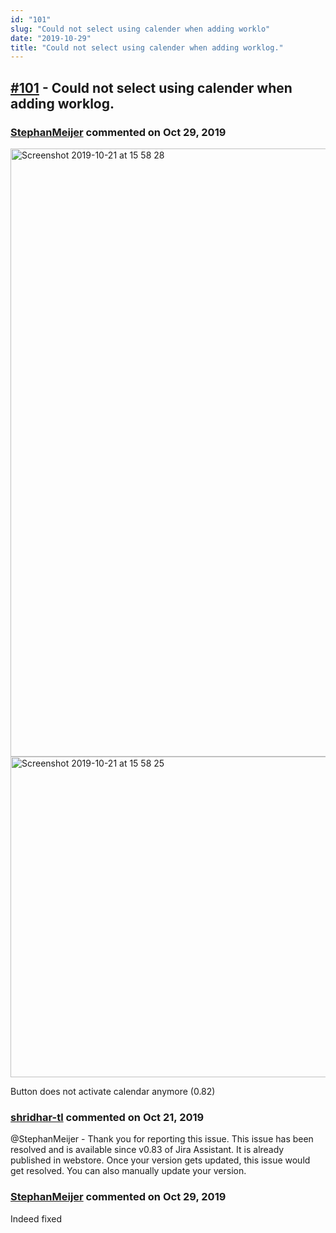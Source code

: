```yaml
---
id: "101"
slug: "Could not select using calender when adding worklo"
date: "2019-10-29"
title: "Could not select using calender when adding worklog."
---
```



## [#101](https://github.com/shridhar-tl/jira-assistant/issues/101) - Could not select using calender when adding worklog.

### [StephanMeijer](https://github.com/StephanMeijer) commented on Oct 29, 2019

<img width="973" alt="Screenshot 2019-10-21 at 15 58 28" src="https://user-images.githubusercontent.com/3169264/67211810-a6213800-f41b-11e9-8e5c-ebdc884eda8c.png">
<img width="513" alt="Screenshot 2019-10-21 at 15 58 25" src="https://user-images.githubusercontent.com/3169264/67211812-a6b9ce80-f41b-11e9-92fe-afa8ecebae20.png">

Button does not activate calendar anymore (0.82)

### [shridhar-tl](https://github.com/shridhar-tl) commented on Oct 21, 2019

@StephanMeijer - Thank you for reporting this issue. This issue has been resolved and is available since v0.83 of Jira Assistant. It is already published in webstore. Once your version gets updated, this issue would get resolved. You can also manually update your version.

### [StephanMeijer](https://github.com/StephanMeijer) commented on Oct 29, 2019

Indeed fixed
